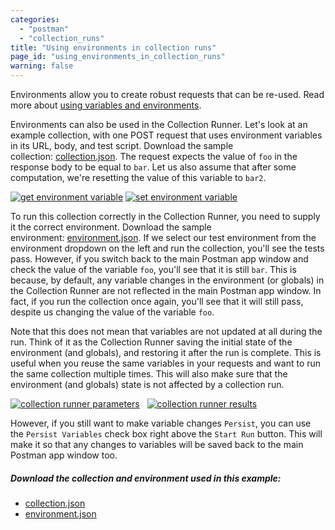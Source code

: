 ```yaml
---
categories:
  - "postman"
  - "collection_runs"
title: "Using environments in collection runs"
page_id: "using_environments_in_collection_runs"
warning: false
---
```


Environments allow you to create robust requests that can be re-used. Read more about [using variables and environments](/docs/postman/environments_and_globals/variables).

Environments can also be used in the Collection Runner. Let's look at an example collection, with one POST request that uses environment variables in its URL, body, and test script. Download the sample collection: [collection.json](https://s3.amazonaws.com/postman-static-getpostman-com/postman-docs/58704104.json). The request expects the value of `foo` in the response body to be equal to `bar`. Let us also assume that after some computation, we're resetting the value of this variable to `bar2`.

[![get environment variable](https://s3.amazonaws.com/postman-static-getpostman-com/postman-docs/58704038.png)](https://s3.amazonaws.com/postman-static-getpostman-com/postman-docs/58704038.png)
[![set environment variable](https://s3.amazonaws.com/postman-static-getpostman-com/postman-docs/58704646.png)](https://s3.amazonaws.com/postman-static-getpostman-com/postman-docs/58704646.png) 

To run this collection correctly in the Collection Runner, you need to supply it the correct environment. Download the sample environment: [environment.json](https://s3.amazonaws.com/postman-static-getpostman-com/postman-docs/58704090.json). If we select our test environment from the environment dropdown on the left and run the collection, you'll see the tests pass. However, if you switch back to the main Postman app window and check the value of the variable `foo`, you'll see that it is still `bar`. This is because, by default, any variable changes in the environment (or globals) in the Collection Runner are not reflected in the main Postman app window. In fact, if you run the collection once again, you'll see that it will still pass, despite us changing the value of the variable `foo`. 

Note that this does not mean that variables are not updated at all during the run. Think of it as the Collection Runner saving the initial state of the environment (and globals), and restoring it after the run is complete. This is useful when you reuse the same variables in your requests and want to run the same collection multiple times. This will also make sure that the environment (and globals) state is not affected by a collection run.

[![collection runner parameters](https://s3.amazonaws.com/postman-static-getpostman-com/postman-docs/58704343.png)](https://s3.amazonaws.com/postman-static-getpostman-com/postman-docs/58704343.png)  
[![collection runner results](https://s3.amazonaws.com/postman-static-getpostman-com/postman-docs/58704076.png)](https://s3.amazonaws.com/postman-static-getpostman-com/postman-docs/58704076.png)

However, if you still want to make variable changes `Persist`, you can use the `Persist Variables` check box right above the `Start Run` button. This will make it so that any changes to variables will be saved back to the main Postman app window too.

##### Download the collection and environment used in this example:

   *   [collection.json](https://s3.amazonaws.com/postman-static-getpostman-com/postman-docs/58704104.json)
   *   [environment.json](https://s3.amazonaws.com/postman-static-getpostman-com/postman-docs/58704090.json)

